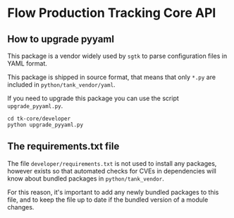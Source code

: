 # Flow Production Tracking Core API

## How to upgrade pyyaml

This package is a vendor widely used by `sgtk` to parse configuration files
in YAML format.

This package is shipped in source format, that means that only `*.py` are
included in `python/tank_vendor/yaml`.

If you need to upgrade this package you can use the script `upgrade_pyyaml.py`.

```shell
cd tk-core/developer
python upgrade_pyyaml.py
```


## The requirements.txt file

The file `developer/requirements.txt` is not used to install any packages,
however exists so that automated checks for CVEs in dependencies will know about
bundled packages in `python/tank_vendor`.

For this reason, it's important to add any newly bundled packages to this file,
and to keep the file up to date if the bundled version of a module changes.
